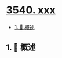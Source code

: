 # [3540. xxx](https://github.com/Tdahuyou/TNotes.leetcode/tree/main/notes/3540.%20xxx)

<!-- region:toc -->

- [1. 📝 概述](#1--概述)

<!-- endregion:toc -->

## 1. 📝 概述
